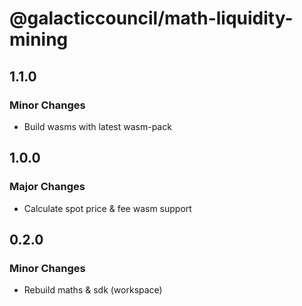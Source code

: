 # @galacticcouncil/math-liquidity-mining

## 1.1.0

### Minor Changes

- Build wasms with latest wasm-pack

## 1.0.0

### Major Changes

- Calculate spot price & fee wasm support

## 0.2.0

### Minor Changes

- Rebuild maths & sdk (workspace)

